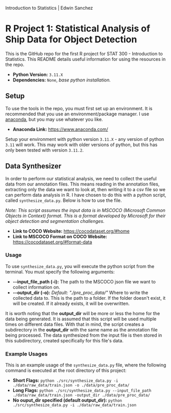 Introduction to Statistics | Edwin Sanchez
# R Project 1: Statistical Analysis of Ship Data for Object Detection
This is the GitHub repo for the first R project for STAT 300 - Introduction to Statistics. This README details useful information for using the resources in the repo.

* **Python Version:** `3.11.X`
* **Dependencies:** `None`, *base python installation.*

## Setup
To use the tools in the repo, you must first set up an environment. It is recommended that you use an environment/package manager. I use [anaconda](https://www.anaconda.com/), but you may use whatever you like.

* **Anaconda Link:** https://www.anaconda.com/

Setup your environment with python version `3.11.X` - any version of python `3.11` will work. This may work with older versions of python, but this has only been tested with version `3.11.2`.

## Data Synthesizer
In order to perform our statistical analysis, we need to collect the useful data from our annotation files. This means reading in the annotation files, extracting only the data we want to look at, then writing it to a csv file so we can perform data analysis in R. I have chosen to do this with a python script, called `synthesize_data.py`. Below is how to use the file.

*Note: This script assumes the input data is in MSCOCO (Microsoft Common Objects in Context) format. This is a format developed by Microsoft for their object detection and segmentation challenges.*
* **Link to COCO Website:** https://cocodataset.org/#home
* **Link to MSCOCO Format on COCO Website:** https://cocodataset.org/#format-data

### Usage
To use `synthesize_data.py`, you will execute the python script from the terminal. You must specify the following arguments:
* **--input_file_path (-i):** The path to the MSCOCO json file we want to collect information on.
* **--output_dir (-o):** *Default: "./pre_proc_data/"* Where to write the collected data to. This is the path to a folder. If the folder doesn't exist, it will be created. If it already exists, it will be overwritten.

It is worth noting that the **output_dir** will be more or less the home for the data being generated. It is assumed that this script will be used multiple times on different data files. With that in mind, the script creates a subdirectory in the **output_dir** with the same name as the annotation file being processed. The data synthesized from the input file is then stored in this subdirectory, created specifically for this file's data.

### Example Usages
This is an example usage of the `synthesize_data.py` file, where the following command is executed at the root directory of this project:

* **Short Flags:** `python ./src/synthesize_data.py -i ./data/raw_data/train.json -o ./data/pre_proc_data/`
* **Long Flags:** `python ./src/synthesize_data.py --input_file_path ./data/raw_data/train.json -output_dir ./data/pre_proc_data/`
* **No ouput_dir specified (default output_dir):** `python ./src/synthesize_data.py -i ./data/raw_data/train.json`
